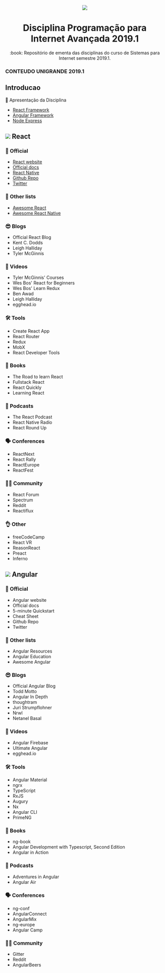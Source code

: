 <p align="center">
<img src="http://www.fgf.edu.br/wp-content/themes/fgf-28-05-2013_RESPONSIVO/images/unigrandelogopng400x187.png">
</p>
<h1 align="center">Disciplina Programação para Internet Avançada 2019.1</h1>
<p align="center">:book: Repositório de ementa das disciplinas do curso de Sistemas para Internet semestre 2019.1.</p>

### CONTEUDO UNIGRANDE 2019.1 

## Introducao
:book: Apresentação da Disciplina 

- [React Framework](https://github.com/2859pia2019/Introducao/blob/master/awesome-react.md)
- [Angular Framework](https://github.com/2859pia2019/Introducao/blob/master/awesome-angular.md)
- [Node Express](https://github.com/2859pia2019/Introducao/blob/master/awesome-express.md)

## ![](https://d33wubrfki0l68.cloudfront.net/83a655ba436af2f8cc7d826aecaa94cb2a261c5b/0041c/images/logos/react-logo.svg) React

### 💯 Official

- [React website](https://reactjs.org/)
- [Official docs](https://reactjs.org/docs/hello-world.html)
- [React Native](https://facebook.github.io/react-native/)
- [Github Repo](https://github.com/facebook/react)
- [Twitter](https://twitter.com/reactjs)

### 📃 Other lists

- [Awesome React]()
- [Awesome React Native]()

### 😎 Blogs

- Official React Blog
- Kent C. Dodds
- Leigh Halliday
- Tyler McGinnis

### 🎥 Videos

- Tyler McGinnis' Courses
- Wes Bos' React for Beginners
- Wes Bos' Learn Redux
- Ben Awad
- Leigh Halliday
- egghead.io

### 🛠️ Tools

- Create React App
- React Router
- Redux
- MobX
- React Developer Tools

### 📙 Books

- The Road to learn React
- Fullstack React
- React Quickly
- Learning React

### 🎤 Podcasts

- The React Podcast
- React Native Radio
- React Round Up

### 🗣 Conferences

- ReactNext
- React Rally
- ReactEurope
- ReactFest

### 👩‍💻 Community

- React Forum
- Spectrum
- Reddit
- Reactiflux

### 👌 Other

- freeCodeCamp
- React VR
- ReasonReact
- Preact
- Inferno

## ![](https://d33wubrfki0l68.cloudfront.net/e43a6aa17a128037b8562069b398163e13e2930c/acfbe/images/logos/angular-logo.svg) Angular

### 💯 Official

- Angular website
- Official docs
- 5-minute Quickstart
- Cheat Sheet
- Github Repo
- Twitter

### 📃 Other lists

- Angular Resources
- Angular Education
- Awesome Angular

### 😎 Blogs

- Official Angular Blog
- Todd Motto
- Angular In Depth
- thoughtram
- Juri Strumpflohner
- Nrwl
- Netanel Basal

### 🎥 Videos

- Angular Firebase
- Ultimate Angular
- egghead.io

### 🛠️ Tools

- Angular Material
- ngrx
- TypeScript
- RxJS
- Augury
- Nx
- Angular CLI
- PrimeNG

### 📙 Books

- ng-book
- Angular Development with Typescript, Second Edition
- Angular in Action

### 🎤 Podcasts

- Adventures in Angular
- Angular Air

### 🗣 Conferences

- ng-conf
- AngularConnect
- AngularMix
- ng-europe
- Angular Camp

### 👩‍💻 Community

- Gitter
- Reddit
- AngularBeers

